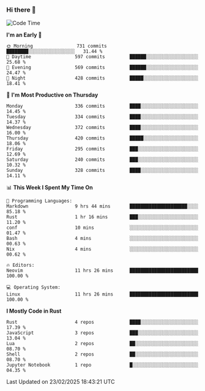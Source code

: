 ### Hi there 👋
<!--START_SECTION:waka-->
![Code Time](http://img.shields.io/badge/Code%20Time-504%20hrs%209%20mins-blue)

**I'm an Early 🐤** 

```text
🌞 Morning                731 commits         ████████░░░░░░░░░░░░░░░░░   31.44 % 
🌆 Daytime                597 commits         ██████░░░░░░░░░░░░░░░░░░░   25.68 % 
🌃 Evening                569 commits         ██████░░░░░░░░░░░░░░░░░░░   24.47 % 
🌙 Night                  428 commits         █████░░░░░░░░░░░░░░░░░░░░   18.41 % 
```
📅 **I'm Most Productive on Thursday** 

```text
Monday                   336 commits         ████░░░░░░░░░░░░░░░░░░░░░   14.45 % 
Tuesday                  334 commits         ████░░░░░░░░░░░░░░░░░░░░░   14.37 % 
Wednesday                372 commits         ████░░░░░░░░░░░░░░░░░░░░░   16.00 % 
Thursday                 420 commits         █████░░░░░░░░░░░░░░░░░░░░   18.06 % 
Friday                   295 commits         ███░░░░░░░░░░░░░░░░░░░░░░   12.69 % 
Saturday                 240 commits         ███░░░░░░░░░░░░░░░░░░░░░░   10.32 % 
Sunday                   328 commits         ████░░░░░░░░░░░░░░░░░░░░░   14.11 % 
```


📊 **This Week I Spent My Time On** 

```text
💬 Programming Languages: 
Markdown                 9 hrs 44 mins       █████████████████████░░░░   85.18 % 
Rust                     1 hr 16 mins        ███░░░░░░░░░░░░░░░░░░░░░░   11.20 % 
conf                     10 mins             ░░░░░░░░░░░░░░░░░░░░░░░░░   01.47 % 
Bash                     4 mins              ░░░░░░░░░░░░░░░░░░░░░░░░░   00.63 % 
Nix                      4 mins              ░░░░░░░░░░░░░░░░░░░░░░░░░   00.62 % 

🔥 Editors: 
Neovim                   11 hrs 26 mins      █████████████████████████   100.00 % 

💻 Operating System: 
Linux                    11 hrs 26 mins      █████████████████████████   100.00 % 
```

**I Mostly Code in Rust** 

```text
Rust                     4 repos             ████░░░░░░░░░░░░░░░░░░░░░   17.39 % 
JavaScript               3 repos             ███░░░░░░░░░░░░░░░░░░░░░░   13.04 % 
Lua                      2 repos             ██░░░░░░░░░░░░░░░░░░░░░░░   08.70 % 
Shell                    2 repos             ██░░░░░░░░░░░░░░░░░░░░░░░   08.70 % 
Jupyter Notebook         1 repo              █░░░░░░░░░░░░░░░░░░░░░░░░   04.35 % 
```




 Last Updated on 23/02/2025 18:43:21 UTC
<!--END_SECTION:waka-->

<!--
**YoganshSharma/YoganshSharma** is a ✨ _special_ ✨ repository because its `README.md` (this file) appears on your GitHub profile.

Here are some ideas to get you started:

- 🔭 I’m currently working on ...
- 🌱 I’m currently learning ...
- 👯 I’m looking to collaborate on ...
- 🤔 I’m looking for help with ...
- 💬 Ask me about ...
- 📫 How to reach me: ...
- 😄 Pronouns: ...
- ⚡ Fun fact: ...
-->

